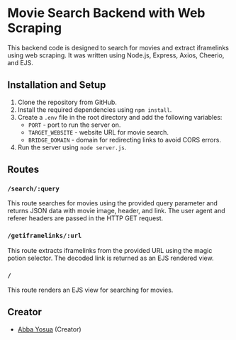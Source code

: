 # Movie Search Backend with Web Scraping

This backend code is designed to search for movies and extract iframelinks using web scraping. It was written using Node.js, Express, Axios, Cheerio, and EJS. 

## Installation and Setup

1. Clone the repository from GitHub.
2. Install the required dependencies using `npm install`.
3. Create a `.env` file in the root directory and add the following variables:
   * `PORT` - port to run the server on.
   * `TARGET_WEBSITE` - website URL for movie search.
   * `BRIDGE_DOMAIN` - domain for redirecting links to avoid CORS errors.
4. Run the server using `node server.js`.

## Routes

### `/search/:query`

This route searches for movies using the provided query parameter and returns JSON data with movie image, header, and link. The user agent and referer headers are passed in the HTTP GET request.

### `/getiframelinks/:url`

This route extracts iframelinks from the provided URL using the magic potion selector. The decoded link is returned as an EJS rendered view.

### `/`

This route renders an EJS view for searching for movies.

## Creator

- [Abba Yosua](https://github.com/abbayosua) (Creator)
